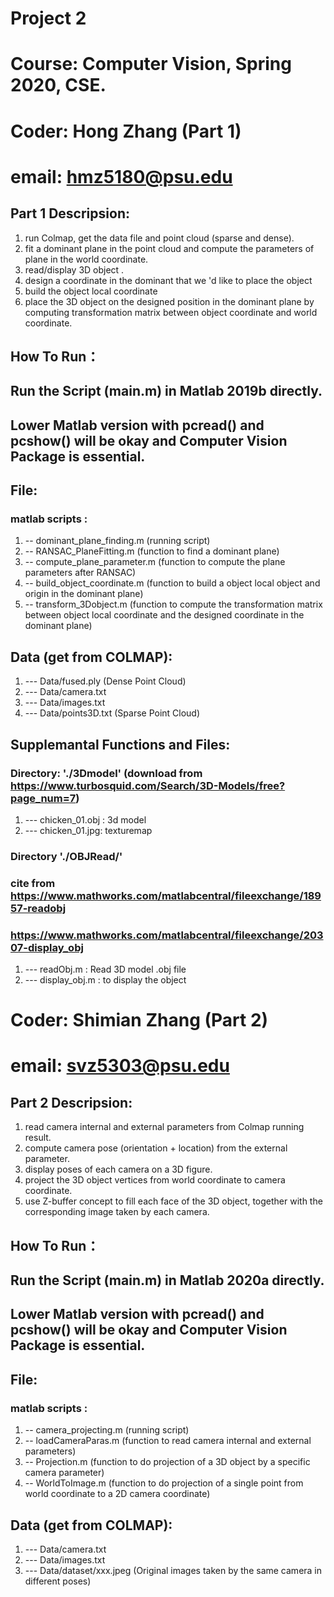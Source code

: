# Project 2 
# Course: Computer Vision, Spring 2020, CSE.

# Coder: Hong Zhang (Part 1)
# email: hmz5180@psu.edu
## Part 1 Descripsion:
1. run Colmap, get the data file and point cloud (sparse and dense).
2. fit a dominant plane in the point cloud and compute the parameters of plane in the world coordinate.
3. read/display 3D object .
4. design a coordinate in the dominant that we 'd like to place the object 
5. build the object local coordinate
6. place the 3D object on the designed position in the dominant plane by computing transformation matrix between object coordinate and world coordinate.

## How To Run：
## Run the Script (main.m) in Matlab 2019b directly.
## Lower Matlab version with pcread() and pcshow() will be okay and Computer Vision Package is essential.

## File:
### matlab scripts : 
1. -- dominant_plane_finding.m (running script)
2. -- RANSAC_PlaneFitting.m (function to find a dominant plane)
3. -- compute_plane_parameter.m (function to compute the plane parameters after RANSAC)
4. -- build_object_coordinate.m (function to build a object local object and origin in the dominant plane)
5. -- transform_3Dobject.m (function to compute the transformation matrix between object local coordinate and  the designed coordinate in the dominant plane)

## Data (get from COLMAP):
1. --- Data/fused.ply (Dense Point Cloud)
2. --- Data/camera.txt
3. --- Data/images.txt
4. --- Data/points3D.txt (Sparse Point Cloud)

## Supplemantal Functions and Files:

### Directory: './3Dmodel' (download from https://www.turbosquid.com/Search/3D-Models/free?page_num=7)
1. --- chicken_01.obj : 3d model
2. --- chicken_01.jpg: texturemap
### Directory './OBJRead/' 
### cite from https://www.mathworks.com/matlabcentral/fileexchange/18957-readobj
### https://www.mathworks.com/matlabcentral/fileexchange/20307-display_obj

1. --- readObj.m : Read 3D model .obj file
2. --- display_obj.m : to display the object




# Coder: Shimian Zhang (Part 2)
# email: svz5303@psu.edu
## Part 2 Descripsion:
1. read camera internal and external parameters from Colmap running result.
2. compute camera pose (orientation + location) from the external parameter.
3. display poses of each camera on a 3D figure.
4. project the 3D object vertices from world coordinate to camera coordinate. 
5. use Z-buffer concept to fill each face of the 3D object, together with the corresponding image taken by each camera.

## How To Run：
## Run the Script (main.m) in Matlab 2020a directly.
## Lower Matlab version with pcread() and pcshow() will be okay and Computer Vision Package is essential.

## File:
### matlab scripts : 
1. -- camera_projecting.m (running script)
2. -- loadCameraParas.m (function to read camera internal and external parameters)
3. -- Projection.m (function to do projection of a 3D object by a specific camera parameter)
4. -- WorldToImage.m (function to do projection of a single point from world coordinate to a 2D camera coordinate)

## Data (get from COLMAP):
1. --- Data/camera.txt
2. --- Data/images.txt
3. --- Data/dataset/xxx.jpeg (Original images taken by the same camera in different poses)
